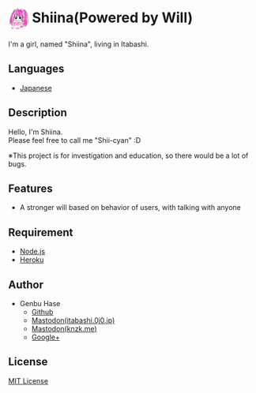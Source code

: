 # <Img Src="/Shiina.jpg" Height="48" Align="Center"/> Shiina(Powered by Will)

I'm a girl, named "Shiina", living in Itabashi.


## Languages
* [Japanese](/README[Japanese].md)


## Description
Hello, I'm Shiina.<Br />
Please feel free to call me "Shii-cyan" :D

※This project is for investigation and education, so there would be a lot of bugs.


## Features
* A stronger will based on behavior of users, with talking with anyone


## Requirement
* [Node.js](https://nodejs.org)
* [Heroku](https://heroku.com)


## Author
* Genbu Hase
  * [Github](https://github.com/GenbuHase)
  * [Mastodon(itabashi.0j0.jp)](https://itabashi.0j0.jp/@ProgrammerGenboo)
  * [Mastodon(knzk.me)](https://knzk.me/@ProgrammerGenboo)
  * [Google+](https://plus.google.com/106666684430101995501)


## License
[MIT License](/LICENSE)
